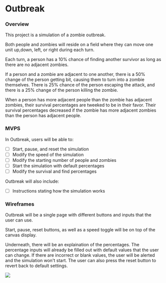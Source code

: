 # Outbreak

### Overview

This project is a simulation of a zombie outbreak.

Both people and zombies will reside on a field where they can move one unit up,down, left, or right during each turn.

Each turn, a person has a 10% chance of finding another survivor as long as there are no adjacent zombies.

If a person and a zombie are adjacent to one another, there is a 50% change of the person getting bit, causing them to turn into a zombie themselves. There is 25% chance of the person escaping the attack, and there is a 25% change of the person killing the zombie.

When a person has more adjacent people than the zombie has adjacent zombies, their survival percentages are tweeked to be in their favor. Their survival percentages decreased if the zombie has more adjacent zombies than the person has adjacent people.

### MVPS

In Outbreak, users will be able to:

- [ ] Start, pause, and reset the simulation
- [ ] Modify the speed of the simulation
- [ ] Modify the starting number of people and zombies
- [ ] Start the simulation with default percentages
- [ ] Modify the survival and find percentages

Outbreak will also include: 

- [ ] Instructions stating how the simulation works

### Wireframes

Outbreak will be a single page with different buttons and inputs that the user can use.

Start, pause, reset buttons, as well as a speed toggle will be on top of the canvas display. 

Underneath, there will be an explaination of the percentages. The percentage inputs will already be filled out with default values that the user can change. If there are incorrect or blank values, the user will be alerted and the simulation won't start. The user can also press the reset button to revert back to default settings.

![](https://s22.postimg.cc/ekiv7z041/wireframe_2.png)

